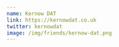 ```yaml
---
name: Kernow DAT
link: https://kernowdat.co.uk
twitter: kernowdat
image: /img/friends/kernow-dat.png
---
```

